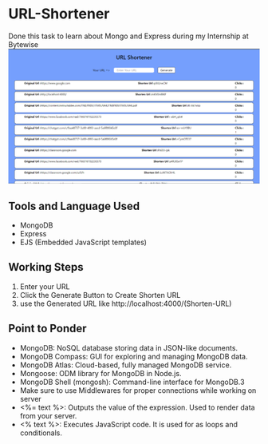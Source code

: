 # URL-Shortener
Done this task to learn about Mongo and Express during my Internship at Bytewise
![Alt text](./public/bg.PNG)

## Tools and Language Used
- MongoDB
- Express
- EJS (Embedded JavaScript templates)

## Working Steps
1. Enter your URL
2. Click the Generate Button to Create Shorten URL
3. use the Generated URL like http://localhost:4000/(Shorten-URL)

## Point to Ponder
- MongoDB: NoSQL database storing data in JSON-like documents.
- MongoDB Compass: GUI for exploring and managing MongoDB data.
- MongoDB Atlas: Cloud-based, fully managed MongoDB service.
- Mongoose: ODM library for MongoDB in Node.js.
- MongoDB Shell (mongosh): Command-line interface for MongoDB.3
- Make sure to use Middlewares for proper connections while working on server
- <%= text %>: Outputs the value of the expression. Used to render data from your server.
- <% text %>: Executes JavaScript code. It is used for as loops and conditionals.